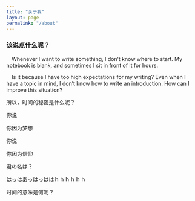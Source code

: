 ```yaml
---
title: "关于我"
layout: page
permalink: "/about"
---
```



### 该说点什么呢？
&emsp;Whenever I want to write something, I don’t know where to start. My notebook is blank, and sometimes I sit in front of it for hours.

&emsp;Is it because I have too high expectations for my writing? Even when I have a topic in mind, I don’t know how to write an introduction. How can I improve this situation?


所以，时间的秘密是什么呢？

你说

你因为梦想

你说

你因为信仰

君の名は？

はっはあっはっははｈｈｈｈｈｈ

时间的意味是何呢？